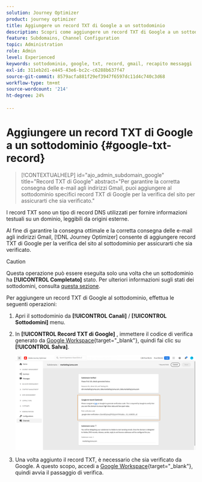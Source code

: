 ```yaml
---
solution: Journey Optimizer
product: journey optimizer
title: Aggiungere un record TXT di Google a un sottodominio
description: Scopri come aggiungere un record TXT di Google a un sottodominio
feature: Subdomains, Channel Configuration
topic: Administration
role: Admin
level: Experienced
keywords: sottodominio, google, txt, record, gmail, recapito messaggi
exl-id: 311eb2d1-e445-43e6-bc2c-c6288b637f47
source-git-commit: 8579acfa881f29ef3947f6597dc11d4c740c3d68
workflow-type: tm+mt
source-wordcount: '214'
ht-degree: 24%

---
```


# Aggiungere un record TXT di Google a un sottodominio {#google-txt-record}

>[!CONTEXTUALHELP]
>id="ajo_admin_subdomain_google"
>title="Record TXT di Google"
>abstract="Per garantire la corretta consegna delle e-mail agli indirizzi Gmail, puoi aggiungere al sottodominio specifici record TXT di Google per la verifica del sito per assicurarti che sia verificato."

I record TXT sono un tipo di record DNS utilizzati per fornire informazioni testuali su un dominio, leggibili da origini esterne.

Al fine di garantire la consegna ottimale e la corretta consegna delle e-mail agli indirizzi Gmail, [!DNL Journey Optimizer] consente di aggiungere record TXT di Google per la verifica del sito al sottodominio per assicurarti che sia verificato.

>[!CAUTION]
>
> Questa operazione può essere eseguita solo una volta che un sottodominio ha **[!UICONTROL Completato]** stato. Per ulteriori informazioni sugli stati dei sottodomini, consulta [questa sezione](about-subdomain-delegation.md#access-delegated-subdomains).

Per aggiungere un record TXT di Google al sottodominio, effettua le seguenti operazioni:

1. Apri il sottodominio da **[!UICONTROL Canali]** / **[!UICONTROL Sottodomini]** menu.

1. In **[!UICONTROL Record TXT di Google]** , immettere il codice di verifica generato da [Google Workspace](https://support.google.com/a/answer/183895?hl=it){target="_blank"}<!--G Suite Admin tools-->, quindi fai clic su **[!UICONTROL Salva]**.

   ![](assets/subdomain-google-txt.png)

1. Una volta aggiunto il record TXT, è necessario che sia verificato da Google. A questo scopo, accedi a [Google Workspace](https://support.google.com/a/answer/183895?hl=it){target="_blank"}<!--G Suite Admin tools-->, quindi avvia il passaggio di verifica.
